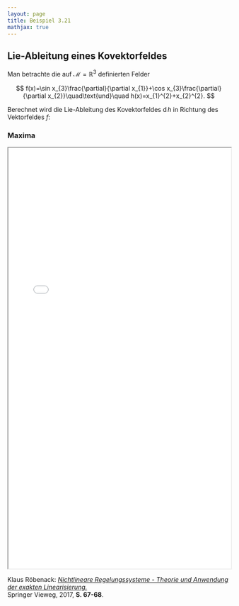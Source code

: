 ```yaml
---
layout: page
title: Beispiel 3.21
mathjax: true
---
```


## Lie-Ableitung eines Kovektorfeldes

Man betrachte die auf $\mathcal{M}=\mathbb{R}^{3}$
definierten Felder 

$$
f(x)=\sin x_{3}\frac{\partial}{\partial x_{1}}+\cos x_{3}\frac{\partial}{\partial x_{2}}\quad\text{und}\quad h(x)=x_{1}^{2}+x_{2}^{2}.
$$

Berechnet wird die Lie-Ableitung des Kovektorfeldes $\operatorname{d}h$ in Richtung des Vektorfeldes $f$:

### Maxima

<iframe src="lie_kovektor.html" width="100%" height="950"></iframe>

Klaus Röbenack:
[*Nichtlineare Regelungssysteme - Theorie und Anwendung der exakten Linearisierung.*](https://link.springer.com/book/10.1007/978-3-662-44091-9)   
Springer Vieweg, 2017, **S. 67-68**.